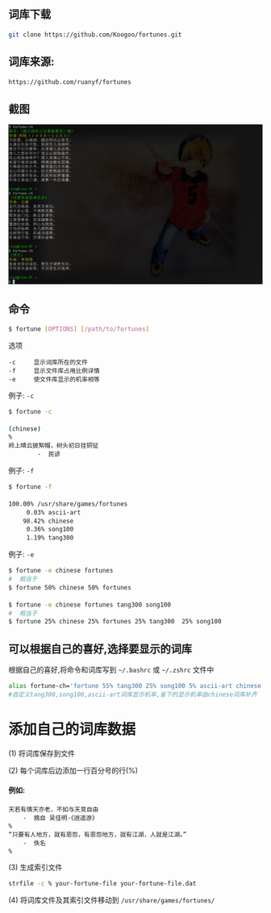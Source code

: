 ## 词库下载
```bash
git clone https://github.com/Koogoo/fortunes.git
```

## 词库来源:
```bash
https://github.com/ruanyf/fortunes
```

## 截图
![](./screenshot.png)

## 命令
```bash
$ fortune [OPTIONS] [/path/to/fortunes]
```

选项
```
-c     显示词库所在的文件
-f     显示文件库占用比例详情
-e     使文件库显示的机率相等
```

例子: `-c`

```bash
$ fortune -c

(chinese)
%
岭上晴云披絮帽，树头初日挂铜钲
        -  民谚

```

例子: `-f`

```bash
$ fortune -f

100.00% /usr/share/games/fortunes
     0.03% ascii-art
    98.42% chinese
     0.36% song100
     1.19% tang300
```

例子:  `-e`

```bash
$ fortune -e chinese fortunes
#  相当于
$ fortune 50% chinese 50% fortunes

$ fortune -e chinese fortunes tang300 song100
#  相当于
$ fortune 25% chinese 25% fortunes 25% tang300  25% song100
```

## 可以根据自己的喜好,选择要显示的词库
根据自己的喜好,将命令和词库写到 `~/.bashrc` 或 `~/.zshrc` 文件中
```bash
alias fortune-ch='fortune 55% tang300 25% song100 5% ascii-art chinese'
#自定义tang300,song100,ascii-art词库显示机率,省下的显示机率由chinese词库补齐
```

# 添加自己的词库数据

(1) 将词库保存到文件

(2) 每个词库后边添加一行百分号的行(%)

#### 例如:
```
天若有情天亦老，不如与天竞自由
	-  摘自 吴佳明·《逍遥游》
%
“只要有人地方，就有恩怨，有恩怨地方，就有江湖，人就是江湖。”
	-  佚名
%
```

(3) 生成索引文件

```bash
strfile -c % your-fortune-file your-fortune-file.dat
```

(4) 将词库文件及其索引文件移动到 `/usr/share/games/fortunes/`